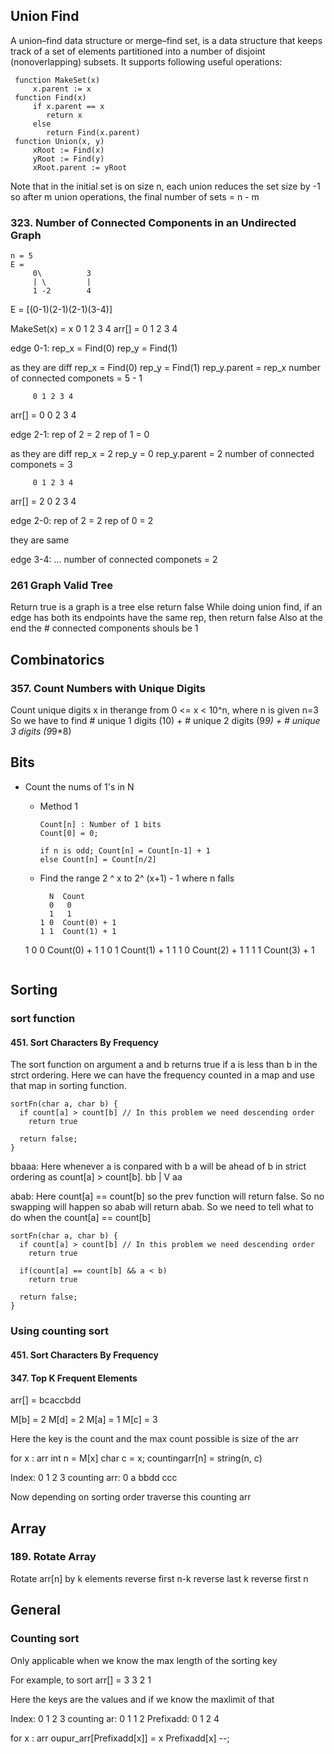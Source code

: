 ## Union Find

A union–find data structure or merge–find set, is a data structure that keeps
track of a set of elements partitioned into a number of disjoint
(nonoverlapping) subsets. It supports following useful operations:
```
 function MakeSet(x)
     x.parent := x
 function Find(x)
     if x.parent == x
        return x
     else
        return Find(x.parent)
 function Union(x, y)
     xRoot := Find(x)
     yRoot := Find(y)
     xRoot.parent := yRoot
```
Note that in the initial set is on size n, each union reduces the set size by -1
so after m union operations, the final number of sets = n  - m

### 323. Number of Connected Components in an Undirected Graph
```
n = 5
E = 
     0\          3
     | \         |
     1 -2        4
```
E = [(0-1)(2-1)(2-1)(3-4)]

MakeSet(x) = x
         0 1 2 3 4
arr[] =  0 1 2 3 4

edge 0-1:
rep\_x = Find(0)
rep\_y = Find(1)

as they are diff
  rep\_x = Find(0)
  rep\_y = Find(1)
  rep\_y.parent = rep\_x
  number of connected componets = 5 - 1

         0 1 2 3 4
arr[] =  0 0 2 3 4

edge 2-1:
rep of 2 = 2
rep of 1 = 0

as they are diff
  rep\_x = 2
  rep\_y = 0
  rep\_y.parent = 2
  number of connected componets = 3

         0 1 2 3 4
arr[] =  2 0 2 3 4

edge 2-0:
rep of 2 = 2
rep of 0 = 2

they are same

edge 3-4:
...
number of connected componets = 2

### 261 Graph Valid Tree
Return true is a graph is a tree else return false
While doing union find, if an edge has both its endpoints have the same rep, then return false
Also at the end the # connected components shouls be 1


## Combinatorics

### 357. Count Numbers with Unique Digits
Count unique digits x  in therange from 0 <=  x < 10^n, where n  is given 
n=3
So we have to find # unique 1 digits (10) + # unique 2 digits (9*9) + # unique 3 digits (9*9*8)

## Bits
  - Count the nums of 1's  in N
    - Method 1

      ```
      Count[n] : Number of 1 bits
      Count[0] = 0;

      if n is odd; Count[n] = Count[n-1] + 1
      else Count[n] = Count[n/2]

      ```
    
    - Find the range 2 ^ x to 2^ (x+1) - 1  where n falls
      ```
        N  Count
        0   0
        1   1
      1 0  Count(0) + 1
      1 1  Count(1) + 1
    1 0 0  Count(0) + 1
    1 0 1  Count(1) + 1
    1 1 0  Count(2) + 1
    1 1 1  Count(3) + 1

      ```

## Sorting
### sort function
#### 451. Sort Characters By Frequency

The sort function on argument a and b returns true if a is less than b in the strct ordering. Here we can have the frequency counted in a map and use that map in sorting function.

```
sortFn(char a, char b) {
  if count[a] > count[b] // In this problem we need descending order
    return true

  return false;    
}
```
bbaaa: Here whenever a is conpared with b a will be ahead of b in strict ordering as count[a] > count[b]. 
bb
|
V
aa

abab: Here count[a] == count[b] so the prev function will return false. So no swapping will happen
so abab will return abab. 
So we need to tell what to do when the count[a] == count[b]

```
sortFn(char a, char b) {
  if count[a] > count[b] // In this problem we need descending order
    return true

  if(count[a] == count[b] && a < b) 
    return true

  return false;    
}
```

### Using counting sort

#### 451. Sort Characters By Frequency
#### 347. Top K Frequent Elements

arr[] = bcaccbdd

M[b] = 2
M[d] = 2
M[a] = 1
M[c] = 3

Here the key is the count and the max count possible is size of the arr

for x : arr
  int n = M[x] 
  char c = x;
  countingarr[n] = string(n, c)

Index:          0 1 2       3
counting arr:   0 a bbdd    ccc

Now depending on sorting order traverse this counting arr

## Array

### 189. Rotate Array
Rotate arr[n] by k elements
reverse first n-k
reverse last k
reverse first n


## General

### Counting sort
Only applicable when we know the max length of the sorting key

For example, to sort 
arr[] = 3 3 2 1

Here the keys are the values and if we know the maxlimit of that

Index:          0 1 2 3
counting ar:    0 1 1 2
Prefixadd:      0 1 2 4

for x : arr
  oupur\_arr[Prefixadd[x]] = x
  Prefixadd[x] --;



